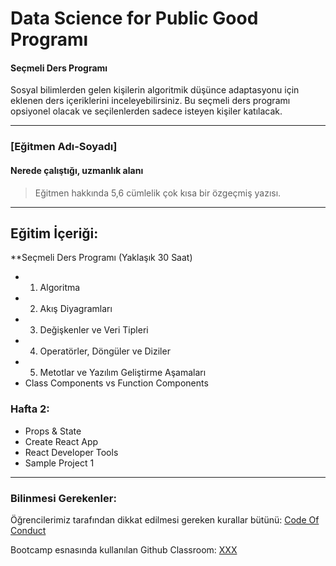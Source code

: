 # Data Science for Public Good Programı

#### Seçmeli Ders Programı
Sosyal bilimlerden gelen kişilerin algoritmik düşünce adaptasyonu için eklenen ders içeriklerini inceleyebilirsiniz. Bu seçmeli ders programı opsiyonel olacak ve seçilenlerden sadece isteyen kişiler katılacak.

---

### [Eğitmen Adı-Soyadı]

#### Nerede çalıştığı, uzmanlık alanı

> Eğitmen hakkında 5,6 cümlelik çok kısa bir özgeçmiş yazısı.

---

## Eğitim İçeriği:

**Seçmeli Ders Programı (Yaklaşık 30 Saat)

* 1. Algoritma
* 2. Akış Diyagramları
* 3. Değişkenler ve Veri Tipleri
* 4. Operatörler, Döngüler ve Diziler
* 5. Metotlar ve Yazılım Geliştirme Aşamaları
* Class Components vs Function Components

### Hafta 2: 
* Props & State
* Create React App
* React Developer Tools
* Sample Project 1

---

### Bilinmesi Gerekenler:

Öğrencilerimiz tarafından dikkat edilmesi gereken kurallar bütünü: [Code Of Conduct](https://github.com/Kodluyoruz/Code-Of-Conduct)
 
 Bootcamp esnasında kullanılan Github Classroom: [XXX](#BURAYA-GITHUB-CLASSROOM-LINKİ-GELECEK)
